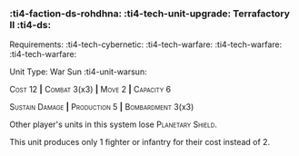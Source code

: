 ### :ti4-faction-ds-rohdhna: :ti4-tech-unit-upgrade: **Terrafactory II** :ti4-ds:

Requirements: :ti4-tech-cybernetic: :ti4-tech-warfare: :ti4-tech-warfare: :ti4-tech-warfare:

Unit Type: War Sun :ti4-unit-warsun:

<span style="font-variant:small-caps;">Cost</span> 12 __|__ <span style="font-variant:small-caps;">Combat</span> 3(x3) __|__ <span style="font-variant:small-caps;">Move</span> 2 __|__ <span style="font-variant:small-caps;">Capacity</span> 6

<span style="font-variant:small-caps;">Sustain Damage</span> __|__ <span style="font-variant:small-caps;">Production</span> 5 __|__ <span style="font-variant:small-caps;">Bombardment</span> 3(x3)

Other player's units in this system lose <span style="font-variant:small-caps;">Planetary Shield</span>.

This unit produces only 1 fighter or infantry for their cost instead of 2.

